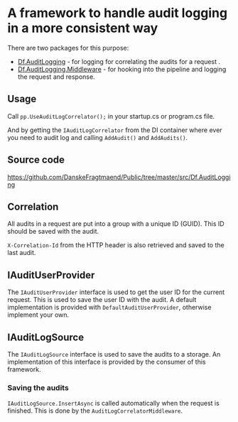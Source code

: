 # A framework to handle audit logging in a more consistent way

There are two packages for this purpose:
- [Df.AuditLogging](https://www.nuget.org/packages/Df.AuditLogging) - for logging for correlating the audits for a request .
- [Df.AuditLogging.Middleware](https://www.nuget.org/packages/Df.AuditLogging.Middleware) - for hooking into the pipeline and logging the request and response.

## Usage
Call `pp.UseAuditLogCorrelator();` in your startup.cs or program.cs file.

And by getting the `IAuditLogCorrelator` from the DI container where ever you need to audit log and calling `AddAudit()` and `AddAudits()`.

## Source code
https://github.com/DanskeFragtmaend/Public/tree/master/src/Df.AuditLogging

## Correlation
All audits in a request are put into a group with a unique ID (GUID). This ID should be saved with the audit.

`X-Correlation-Id` from the HTTP header is also retrieved and saved to the last audit.

## IAuditUserProvider
The `IAuditUserProvider` interface is used to get the user ID for the current request. This is used to save the user ID with the audit.
A default implementation is provided with `DefaultAuditUserProvider`, otherwise implement your own.

## IAuditLogSource
The `IAuditLogSource` interface is used to save the audits to a storage.
An implementation of this interface is provided by the consumer of this framework.

### Saving the audits
`IAuditLogSource.InsertAsync` is called automatically when the request is finished. This is done by the `AuditLogCorrelatorMiddleware`.